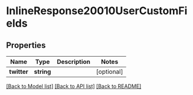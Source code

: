 # InlineResponse20010UserCustomFields

## Properties
Name | Type | Description | Notes
------------ | ------------- | ------------- | -------------
**twitter** | **string** |  | [optional] 

[[Back to Model list]](../../README.md#documentation-for-models) [[Back to API list]](../../README.md#documentation-for-api-endpoints) [[Back to README]](../../README.md)

